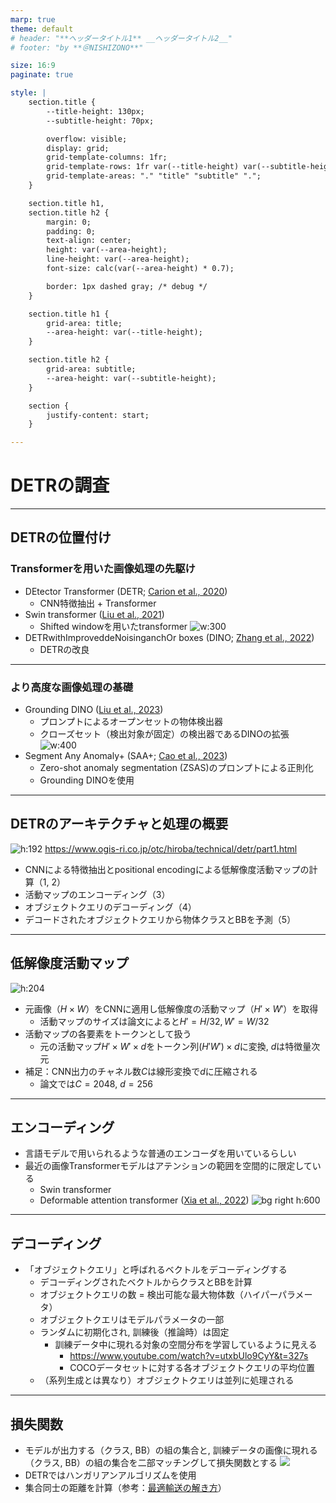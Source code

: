 ```yaml
---
marp: true
theme: default
# header: "**ヘッダータイトル1** __ヘッダータイトル2__"
# footer: "by **＠NISHIZONO**"

size: 16:9
paginate: true

style: |
    section.title {
        --title-height: 130px;
        --subtitle-height: 70px;

        overflow: visible;
        display: grid;
        grid-template-columns: 1fr;
        grid-template-rows: 1fr var(--title-height) var(--subtitle-height) 1fr;
        grid-template-areas: "." "title" "subtitle" ".";
    }

    section.title h1,
    section.title h2 {
        margin: 0;
        padding: 0;
        text-align: center;
        height: var(--area-height);
        line-height: var(--area-height);
        font-size: calc(var(--area-height) * 0.7);

        border: 1px dashed gray; /* debug */
    }

    section.title h1 {
        grid-area: title;
        --area-height: var(--title-height);
    }

    section.title h2 {
        grid-area: subtitle;
        --area-height: var(--subtitle-height);
    }

    section {
        justify-content: start;
    }

---
```

<!-- _class: title -->
# DETRの調査
<!-- ## サブタイトル -->

---
## DETRの位置付け
### Transformerを用いた画像処理の先駆け
- DEtector Transformer (DETR; [Carion et al., 2020](https://arxiv.org/abs/2005.12872))
    - CNN特徴抽出 + Transformer
- Swin transformer ([Liu et al., 2021](https://arxiv.org/abs/2103.14030))
    - Shifted windowを用いたtransformer
![w:300](https://cdn-ak.f.st-hatena.com/images/fotolife/k/kurumatu/20220817/20220817221912.png)
- DETRwithImproveddeNoisinganchOr boxes (DINO; [Zhang et al., 2022](https://arxiv.org/abs/2203.03605))
    - DETRの改良

---

### より高度な画像処理の基礎
- Grounding DINO ([Liu et al., 2023](https://arxiv.org/abs/2303.05499))
    - プロンプトによるオープンセットの物体検出器
    - クローズセット（検出対象が固定）の検出器であるDINOの拡張
![w:400](https://blog.shikoan.com/wp-content/uploads/2023/04/grounding_dino_03.png)
- Segment Any Anomaly+ (SAA+; [Cao et al., 2023](https://arxiv.org/pdf/2305.10724.pdf))
    - Zero-shot anomaly segmentation (ZSAS)のプロンプトによる正則化
    - Grounding DINOを使用

---
## DETRのアーキテクチャと処理の概要
![h:192](https://www.ogis-ri.co.jp/otc/hiroba/technical/detr/img/pic202109-005.png)
https://www.ogis-ri.co.jp/otc/hiroba/technical/detr/part1.html

- CNNによる特徴抽出とpositional encodingによる低解像度活動マップの計算（1, 2）
- 活動マップのエンコーディング（3）
- オブジェクトクエリのデコーディング（4）
- デコードされたオブジェクトクエリから物体クラスとBBを予測（5）

---
## 低解像度活動マップ
![h:204](https://www.ogis-ri.co.jp/otc/hiroba/technical/detr/img/pic202109-006.png)
- 元画像（$H\times W$）をCNNに適用し低解像度の活動マップ（$H'\times W'$）を取得
    - 活動マップのサイズは論文によると$H'=H/32, W'=W/32$
- 活動マップの各要素をトークンとして扱う
    - 元の活動マップ$H'\times W'\times d$をトークン列$(H'W')\times d$に変換, $d$は特徴量次元
- 補足：CNN出力のチャネル数$C$は線形変換で$d$に圧縮される
    - 論文では$C=2048$, $d=256$

---
## エンコーディング
- 言語モデルで用いられるような普通のエンコーダを用いているらしい
- 最近の画像Transformerモデルはアテンションの範囲を空間的に限定している
    - Swin transformer
    - Deformable attention transformer ([Xia et al., 2022](https://arxiv.org/pdf/2201.00520.pdf))
![bg right h:600](https://deepsquare.jp/wp-content/uploads/2022/01/Screenshot-from-2022-01-12-15-09-38.jpg)

---
## デコーディング
- 「オブジェクトクエリ」と呼ばれるベクトルをデコーディングする
    - デコーディングされたベクトルからクラスとBBを計算
    - オブジェクトクエリの数 = 検出可能な最大物体数（ハイパーパラメータ）
    - オブジェクトクエリはモデルパラメータの一部
    - ランダムに初期化され, 訓練後（推論時）は固定
        - 訓練データ中に現れる対象の空間分布を学習しているように見える
            - https://www.youtube.com/watch?v=utxbUlo9CyY&t=327s
            - COCOデータセットに対する各オブジェクトクエリの平均位置
    - （系列生成とは異なり）オブジェクトクエリは並列に処理される

---
## 損失関数
- モデルが出力する（クラス, BB）の組の集合と, 訓練データの画像に現れる（クラス, BB）の組の集合を二部マッチングして損失関数とする
![](https://qiita-user-contents.imgix.net/https%3A%2F%2Fqiita-image-store.s3.ap-northeast-1.amazonaws.com%2F0%2F1412761%2F10292ba5-9109-36f7-ad1d-9641b68e3b78.png?ixlib=rb-4.0.0&auto=format&gif-q=60&q=75&w=1400&fit=max&s=32f08873c624bf313719f3ec0aede4bf)
- DETRではハンガリアンアルゴリズムを使用
- 集合同士の距離を計算（参考：[最適輸送の解き方](https://www.slideshare.net/joisino/ss-249394573)）
